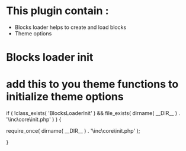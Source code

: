 # This plugin contain : 
- Blocks loader helps to create and load blocks
- Theme options

# Blocks loader init
# add this to you theme functions to initialize theme options

<p>if ( !class_exists( 'BlocksLoaderInit' ) && file_exists( dirname( __DIR__ ) . '\inc\core\init.php' ) ) {</p>
    <p>require_once( dirname( __DIR__ ) . '\inc\core\init.php' );</p>
<p>}</p>
